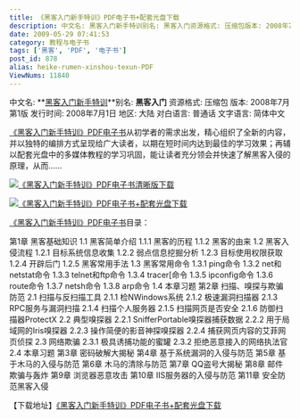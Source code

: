 ```yaml
---
title: 《黑客入门新手特训》PDF电子书+配套光盘下载
description: 中文名: 黑客入门新手特训别名: 黑客入门资源格式: 压缩包版本: 2008年7月第1版发行时间: 2008年7月1日地区: 大陆对白语言: 普通话文字语言: 简体中文《黑客入门新手特训》PDF电子书从初学者的需求出发，精心组织了全新的内容，并以独特的编排方式呈现给广大读者，以期在短时间内达到最佳的学习效果；再辅以配套光盘中的多媒体教程的学习巩固，能让读者充分领会并快速了解黑客入侵的原理，从而......
date: 2009-05-29 07:41:53
category: 教程与电子书
tags: ['黑客', 'PDF', '电子书']
post_id: 878
alias: heike-rumen-xinshou-texun-PDF
ViewNums: 11840
---
```


中文名: **[黑客入门新手特训](/blog/heike-rumen-xinshou-texun-pdf)**别名: **黑客入门**
资源格式: 压缩包
版本: 2008年7月第1版
发行时间: 2008年7月1日
地区: 大陆
对白语言: 普通话
文字语言: 简体中文

[《黑客入门新手特训》PDF电子书](/blog/heike-rumen-xinshou-texun-pdf)从初学者的需求出发，精心组织了全新的内容，并以独特的编排方式呈现给广大读者，以期在短时间内达到最佳的学习效果；再辅以配套光盘中的多媒体教程的学习巩固，能让读者充分领会并快速了解黑客入侵的原理，从而......

[![《黑客入门新手特训》PDF电子书清晰版下载](http://image-7.verycd.com/7210880e2c5c323a8f64661fc1db58da95757%28600x%29/thumb.jpg)](/blog/heike-rumen-xinshou-texun-pdf)

[![《黑客入门新手特训》PDF电子书+配套光盘下载](http://image-7.verycd.com/d020e356029f1f07624b8e01850cd8b394609%28600x%29/thumb.jpg)](/blog/heike-rumen-xinshou-texun-pdf)

[《黑客入门新手特训》PDF电子书](/blog/heike-rumen-xinshou-texun-pdf)目录：

第1章 黑客基础知识
1.1 黑客简单介绍
1.1.1 黑客的历程
1.1.2 黑客的由来
1.2 黑客入侵流程
1.2.1 目标系统信息收集
1.2.2 弱点信息挖掘分析
1.2.3 目标使用权限获取
1.2.4 开辟后门
1.2.5 黑客常用手法
1.3 黑客常用命令
1.3.1 ping命令
1.3.2 net和netstat命令
1.3.3 telnet和ftp命令
1.3.4 tracer[命令
1.3.5 ipconfig命令
1.3.6 route命令
1.3.7 netsh命令
1.3.8 arp命令
1.4 本章习题
第2章 扫描、嗅探与欺骗防范
2.1 扫描与反扫描工具
2.1.1 检NWindows系统
2.1.2 极速漏洞扫描器
2.1.3 RPC服务与漏洞扫描
2.1.4 扫描个人服务器
2.1.5 扫描网页是否安全
2.1.6 防御扫描器ProtectX
2.2 典型嗅探器
2.2.1 SnifferPortable嗅探器捕获数据
2.2.2 用于局域网的Iris嗅探器
2.2.3 操作简便的影音神探嗅探器
2.2.4 捕获网页内容的艾菲网页侦探
2.3 网络欺骗
2.3.1 极具诱捕功能的蜜罐
2.3.2 拒绝恶意接入的网络执法官
2.4 本章习题
第3章 密码破解大揭秘
第4章 基于系统漏洞的入侵与防范
第5章 基于木马的入侵与防范
第6章 木马的清除与防范
第7章 QQ盗号大揭秘
第8章 邮件欺骗与轰炸
第9章 浏览器恶意攻击
第10章 IIS服务器的入侵与防范
第11章 安全防范黑客入侵

【下载地址】[《黑客入门新手特训》PDF电子书+配套光盘下载](/blog/download.asp?id=343)

